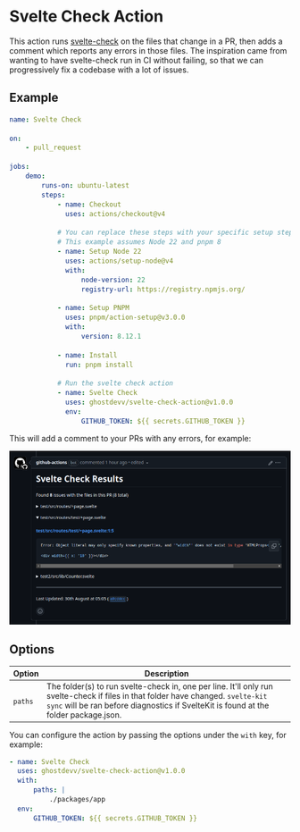 # Svelte Check Action

This action runs [svelte-check](http://npmjs.com/svelte-check) on the files that change in a PR, then adds a comment which reports any errors in those files. The inspiration came from wanting to have svelte-check run in CI without failing, so that we can progressively fix a codebase with a lot of issues.

## Example

```yaml
name: Svelte Check

on:
    - pull_request

jobs:
    demo:
        runs-on: ubuntu-latest
        steps:
            - name: Checkout
              uses: actions/checkout@v4

            # You can replace these steps with your specific setup steps
            # This example assumes Node 22 and pnpm 8
            - name: Setup Node 22
              uses: actions/setup-node@v4
              with:
                  node-version: 22
                  registry-url: https://registry.npmjs.org/

            - name: Setup PNPM
              uses: pnpm/action-setup@v3.0.0
              with:
                  version: 8.12.1

            - name: Install
              run: pnpm install

            # Run the svelte check action
            - name: Svelte Check
              uses: ghostdevv/svelte-check-action@v1.0.0
              env:
                  GITHUB_TOKEN: ${{ secrets.GITHUB_TOKEN }}
```

This will add a comment to your PRs with any errors, for example:

![example comment](./.github/example-comment.png)

## Options

| Option  | Description                                                                                                                                                                                                              |
| ------- | ------------------------------------------------------------------------------------------------------------------------------------------------------------------------------------------------------------------------ |
| `paths` | The folder(s) to run svelte-check in, one per line. It'll only run svelte-check if files in that folder have changed. `svelte-kit sync` will be ran before diagnostics if SvelteKit is found at the folder package.json. |

You can configure the action by passing the options under the `with` key, for example:

```yaml
- name: Svelte Check
  uses: ghostdevv/svelte-check-action@v1.0.0
  with:
      paths: |
          ./packages/app
  env:
      GITHUB_TOKEN: ${{ secrets.GITHUB_TOKEN }}
```
